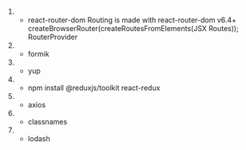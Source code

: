 1. - react-router-dom
     Routing is made with react-router-dom v6.4+
     createBrowserRouter(createRoutesFromElements(JSX Routes));
     RouterProvider
2. - formik
3. - yup
4. - npm install @reduxjs/toolkit react-redux
5. - axios
6. - classnames
7. - lodash
